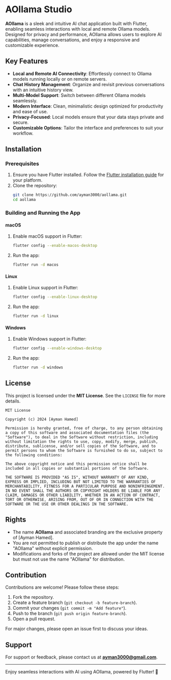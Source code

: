 # AOllama Studio

**AOllama** is a sleek and intuitive AI chat application built with Flutter, enabling seamless interactions with local and remote Ollama models. Designed for privacy and performance, AOllama allows users to explore AI capabilities, manage conversations, and enjoy a responsive and customizable experience.

## Key Features
- **Local and Remote AI Connectivity**: Effortlessly connect to Ollama models running locally or on remote servers.
- **Chat History Management**: Organize and revisit previous conversations with an intuitive history view.
- **Multi-Model Support**: Switch between different Ollama models seamlessly.
- **Modern Interface**: Clean, minimalistic design optimized for productivity and ease of use.
- **Privacy-Focused**: Local models ensure that your data stays private and secure.
- **Customizable Options**: Tailor the interface and preferences to suit your workflow.

## Installation

### Prerequisites
1. Ensure you have Flutter installed. Follow the [Flutter installation guide](https://flutter.dev/docs/get-started/install) for your platform.
2. Clone the repository:
   ```bash
   git clone https://github.com/ayman3000/aollama.git
   cd aollama
   ```

### Building and Running the App

#### macOS
1. Enable macOS support in Flutter:
   ```bash
   flutter config --enable-macos-desktop
   ```
2. Run the app:
   ```bash
   flutter run -d macos
   ```

#### Linux
1. Enable Linux support in Flutter:
   ```bash
   flutter config --enable-linux-desktop
   ```
2. Run the app:
   ```bash
   flutter run -d linux
   ```

#### Windows
1. Enable Windows support in Flutter:
   ```bash
   flutter config --enable-windows-desktop
   ```
2. Run the app:
   ```bash
   flutter run -d windows
   ```

## License
This project is licensed under the **MIT License**. See the `LICENSE` file for more details.

```
MIT License

Copyright (c) 2024 [Ayman Hamed]

Permission is hereby granted, free of charge, to any person obtaining a copy of this software and associated documentation files (the "Software"), to deal in the Software without restriction, including without limitation the rights to use, copy, modify, merge, publish, distribute, sublicense, and/or sell copies of the Software, and to permit persons to whom the Software is furnished to do so, subject to the following conditions:

The above copyright notice and this permission notice shall be included in all copies or substantial portions of the Software.

THE SOFTWARE IS PROVIDED "AS IS", WITHOUT WARRANTY OF ANY KIND, EXPRESS OR IMPLIED, INCLUDING BUT NOT LIMITED TO THE WARRANTIES OF MERCHANTABILITY, FITNESS FOR A PARTICULAR PURPOSE AND NONINFRINGEMENT. IN NO EVENT SHALL THE AUTHORS OR COPYRIGHT HOLDERS BE LIABLE FOR ANY CLAIM, DAMAGES OR OTHER LIABILITY, WHETHER IN AN ACTION OF CONTRACT, TORT OR OTHERWISE, ARISING FROM, OUT OF OR IN CONNECTION WITH THE SOFTWARE OR THE USE OR OTHER DEALINGS IN THE SOFTWARE.
```

## Rights
- The name **AOllama** and associated branding are the exclusive property of [Ayman Hamed].
- You are not permitted to publish or distribute the app under the name "AOllama" without explicit permission.
- Modifications and forks of the project are allowed under the MIT license but must not use the name "AOllama" for distribution.

## Contribution
Contributions are welcome! Please follow these steps:
1. Fork the repository.
2. Create a feature branch (`git checkout -b feature-branch`).
3. Commit your changes (`git commit -m "Add feature"`).
4. Push to the branch (`git push origin feature-branch`).
5. Open a pull request.

For major changes, please open an issue first to discuss your ideas.

## Support
For support or feedback, please contact us at **[ayman3000@gmail.com](mailto:ayman3000@gmail.com)**.

---

Enjoy seamless interactions with AI using AOllama, powered by Flutter! 🚀
